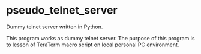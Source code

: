 # pseudo_telnet_server
Dummy telnet server written in Python.

This program works as dummy telnet server.
The purpose of this program is to lesson of TeraTerm macro script on local personal PC environment.
